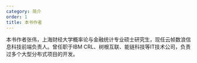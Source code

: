 ```yaml
---
category: 简介
order: 1
title: 本书作者
---
```


本书作者张伟，上海财经大学概率论与金融统计专业硕士研究生，现任云帧数浪信息科技前端负责人。曾任职于IBM CRL、树根互联、能链科技等IT技术公司，负责过多个大型分布式项目的开发。

